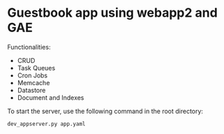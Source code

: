 # Guestbook app using webapp2 and GAE

Functionalities:
- CRUD
- Task Queues
- Cron Jobs
- Memcache
- Datastore
- Document and Indexes

To start the server, use the following command in the root directory:

```dev_appserver.py app.yaml```